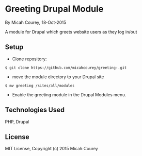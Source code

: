 Greeting Drupal Module
======================

By Micah Courey, 18-Oct-2015

A module for Drupal which greets website users as they log in/out

Setup
----------
* Clone repository:
```console
$ git clone https://github.com/micahcourey/greeting-.git
```
* move the module directory to your Drupal site
```console
$ mv greeting /sites/all/modules
```
* Enable the greeting module in the Drupal Modules menu.

Technologies Used
----------
PHP, Drupal

License
----------
MIT License, Copyright (c) 2015 Micah Courey

